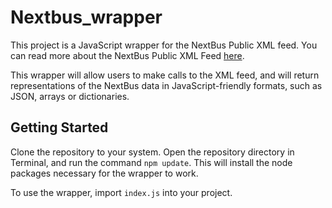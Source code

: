 # Nextbus_wrapper
This project is a JavaScript wrapper for the NextBus Public XML feed. You
can read more about the NextBus Public XML Feed [here](https://www.nextbus.com/xmlFeedDocs/NextBusXMLFeed.pdf).

This wrapper will allow users to make calls to the XML feed, and will return
representations of the NextBus data in JavaScript-friendly formats, such as JSON,
arrays or dictionaries.

## Getting Started
Clone the repository to your system. Open the repository directory in Terminal,
and run the command ```npm update```. This will install the node packages 
necessary for the wrapper to work. 

To use the wrapper, import ```index.js``` into your project. 
